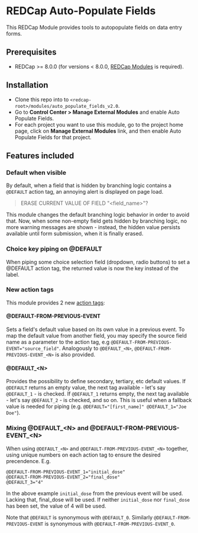 # REDCap Auto-Populate Fields
This REDCap Module provides tools to autopopulate fields on data entry forms.

## Prerequisites
- REDCap >= 8.0.0 (for versions < 8.0.0, [REDCap Modules](https://github.com/vanderbilt/redcap-external-modules) is required).

## Installation
- Clone this repo into to `<redcap-root>/modules/auto_populate_fields_v2.0`.
- Go to **Control Center > Manage External Modules** and enable Auto Populate Fields.
- For each project you want to use this module, go to the project home page, click on **Manage External Modules** link, and then enable Auto Populate Fields for that project.

## Features included

### Default when visible
By default, when a field that is hidden by branching logic contains a `@DEFAULT` action tag, an annoying alert is displayed on page load.
> ERASE CURRENT VALUE OF FIELD "<field_name>"?

This module changes the default branching logic behavior in order to avoid that. Now, when some non-empty field gets hidden by branching logic, no more warning messages are shown - instead, the hidden value persists available until form submission, when it is finally erased.

### Choice key piping on @DEFAULT
When piping some choice selection field (dropdown, radio buttons) to set a @DEFAULT action tag, the returned value is now the key instead of the label.

### New action tags
This module provides 2 new [action tags](https://wiki.chpc.utah.edu/pages/viewpage.action?pageId=595001400):

#### @DEFAULT-FROM-PREVIOUS-EVENT
Sets a field's default value based on its own value in a previous event. To map the default value from another field, you may specify the source field name as a parameter to the action tag, e.g `@DEFAULT-FROM-PREVIOUS-EVENT="source_field"`. Analogously to `@DEFAULT_<N>`, `@DEFAULT-FROM-PREVIOUS-EVENT_<N>` is also provided.

#### @DEFAULT_\<N\>
Provides the possibility to define secondary, tertiary, etc default values. If `@DEFAULT` returns an empty value, the next tag available - let's say `@DEFAULT_1` - is checked. If `@DEFAULT_1` returns empty, the next tag available - let's say `@DEFAULT_2` - is checked, and so on. This is useful when a fallback value is needed for piping (e.g. `@DEFAULT="[first_name]" @DEFAULT_1="Joe Doe"`).

### Mixing @DEFAULT_\<N\> and @DEFAULT-FROM-PREVIOUS-EVENT_\<N\>

When using `@DEFAULT_<N>` and `@DEFAULT-FROM-PREVIOUS-EVENT_<N>` together, using unique numbers on each action tag to ensure the desired precendence. E.g.

    @DEFAULT-FROM-PREVIOUS-EVENT_1="initial_dose"
    @DEFAULT-FROM-PREVIOUS-EVENT_2="final_dose"
    @DEFAULT_3="4"

In the above example `initial_dose` from the previous event will be used. Lacking that, final_dose will be used. If neither `initial_dose` nor `final_dose` has been set, the value of 4 will be used.

Note that `@DEFAULT` is synonymous with `@DEFAULT_0`.  Similarly `@DEFAULT-FROM-PREVIOUS-EVENT` is synonymous with `@DEFAULT-FROM-PREVIOUS-EVENT_0`.
